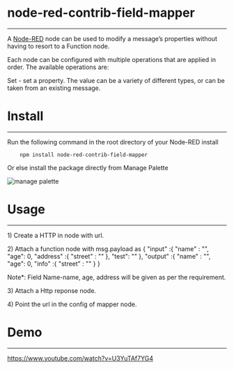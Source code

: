 
# node-red-contrib-field-mapper
-------

A <a href="http://nodered.org" target="_new">Node-RED</a> node can be used to modify a message’s properties without having to resort to a Function node.

Each node can be configured with multiple operations that are applied in order. The available operations are:

Set - set a property. The value can be a variety of different types, or can be taken from an existing message.

# Install
-------

Run the following command in the root directory of your Node-RED install

        npm install node-red-contrib-field-mapper

Or else install the package directly from Manage Palette



<img src='https://static.node.iopulsedev.net/ManagePalette.png' alt='manage palette'>


# Usage
-------
<p>1) Create a HTTP in node with url.</p>
<p>2) Attach a function node with msg.payload as {
  "input" :{
    "name" : "",
    "age": 0,
    "address" :{
      "street" : ""
    },
    "test": ""
  },
    "output" :{
    "name" : "",
    "age": 0,
    "info" :{
      "street" : ""
    }
}
        <p>Note*: Field Name-name, age, address will be given as per the requirement.
<p>3) Attach a Http reponse node.</p>
<p>4) Point the url in the config of mapper node.</p>



# Demo
-------

https://www.youtube.com/watch?v=U3YuTAf7YG4
